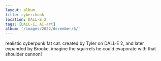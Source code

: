 ```yaml
---
layout: album
title: cyberchonk
location: DALL·E 2
tags: [DALL-E, AI-art]
album: '/images/2022/december/6/'
---
```


realistic cyberpunk fat cat. created by Tyler on DALL·E 2, and later expanded by Brooke. imagine the squirrels he could evaporate with that shoulder cannon!